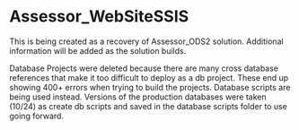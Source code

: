 # Assessor_WebSiteSSIS
This is being created as a recovery of Assessor_ODS2 solution.  Additional information will be added as the solution builds.

Database Projects were deleted because there are many cross database references that make it too difficult to deploy as a db project.  These end up showing 400+ errors when trying to build the projects.  Database scripts are being used instead.  Versions of the production databases were taken (10/24) as create db scripts and saved in the database scripts folder to use going forward.
